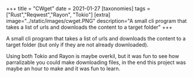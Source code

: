 +++
title = "CWget"
date = 2021-01-27
[taxonomies]
tags = ["Rust","Reqwest","Rayon", "Tokio"]
[extra]
image="../static/images/cwget.PNG"
description="A small cli program that takes a list of urls and downloads the content to a target folder"
+++

A small cli program that takes a list of urls and downloads the content to a target folder (but only if they are not already downloaded).

Using both Tokio and Rayon is maybe overkil, but it was fun to see how parralizable you could make downloading files, in the end this project was maybe an hour to make and it was fun to learn.
